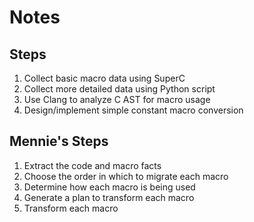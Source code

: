 # Notes

## Steps

1) Collect basic macro data using SuperC
2) Collect more detailed data using Python script
3) Use Clang to analyze C AST for macro usage
4) Design/implement simple constant macro conversion 


## Mennie's Steps
1) Extract the code and macro facts
2) Choose the order in which to migrate each macro
3) Determine how each macro is being used
4) Generate a plan to transform each macro
5) Transform each macro